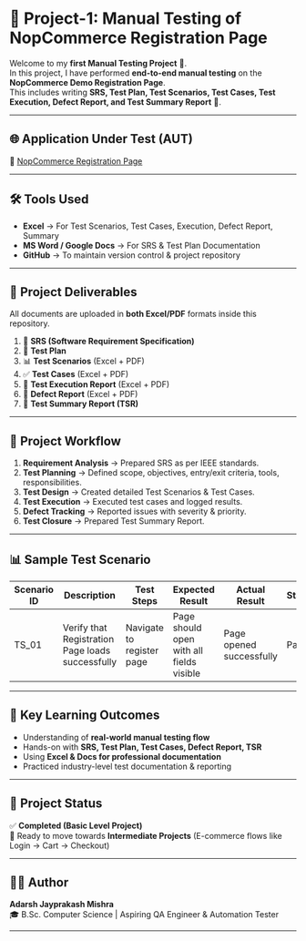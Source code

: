 # 📌 Project-1: Manual Testing of NopCommerce Registration Page  

Welcome to my **first Manual Testing Project** 🎉.  
In this project, I have performed **end-to-end manual testing** on the **NopCommerce Demo Registration Page**.  
This includes writing **SRS, Test Plan, Test Scenarios, Test Cases, Test Execution, Defect Report, and Test Summary Report** 📑.  

---

## 🌐 Application Under Test (AUT)  
🔗 [NopCommerce Registration Page](https://demo.nopcommerce.com/register)  

---

## 🛠️ Tools Used  
- **Excel** → For Test Scenarios, Test Cases, Execution, Defect Report, Summary  
- **MS Word / Google Docs** → For SRS & Test Plan Documentation  
- **GitHub** → To maintain version control & project repository  

---

## 📂 Project Deliverables  
All documents are uploaded in **both Excel/PDF** formats inside this repository.  

1. 📘 **SRS (Software Requirement Specification)**  
2. 📝 **Test Plan**  
3. 📊 **Test Scenarios** (Excel + PDF)  
4. ✅ **Test Cases** (Excel + PDF)  
5. 🔄 **Test Execution Report** (Excel + PDF)  
6. 🐞 **Defect Report** (Excel + PDF)  
7. 📑 **Test Summary Report (TSR)**  

---

## 🔎 Project Workflow  
1. **Requirement Analysis** → Prepared SRS as per IEEE standards.  
2. **Test Planning** → Defined scope, objectives, entry/exit criteria, tools, responsibilities.  
3. **Test Design** → Created detailed Test Scenarios & Test Cases.  
4. **Test Execution** → Executed test cases and logged results.  
5. **Defect Tracking** → Reported issues with severity & priority.  
6. **Test Closure** → Prepared Test Summary Report.  

---

## 📊 Sample Test Scenario  
| Scenario ID | Description | Test Steps | Expected Result | Actual Result | Status | Comments |
|-------------|-------------|------------|----------------|---------------|--------|----------|
| TS_01 | Verify that Registration Page loads successfully | Navigate to register page | Page should open with all fields visible | Page opened successfully | Pass | - |  

---

## 🎯 Key Learning Outcomes  
- Understanding of **real-world manual testing flow**  
- Hands-on with **SRS, Test Plan, Test Cases, Defect Report, TSR**  
- Using **Excel & Docs for professional documentation**  
- Practiced industry-level test documentation & reporting  

---

## 📌 Project Status  
✅ **Completed (Basic Level Project)**  
🚀 Ready to move towards **Intermediate Projects** (E-commerce flows like Login → Cart → Checkout)  

---

## 👨‍💻 Author  
**Adarsh Jayprakash Mishra**  
🎓 B.Sc. Computer Science | Aspiring QA Engineer & Automation Tester  

---
